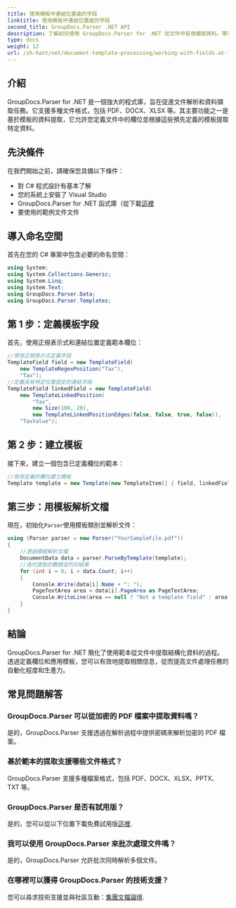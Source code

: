 ```yaml
---
title: 使用模板中連結位置處的字段
linktitle: 使用模板中連結位置處的字段
second_title: GroupDocs.Parser .NET API
description: 了解如何使用 GroupDocs.Parser for .NET 從文件中有效擷取資料。帶有程式碼範例的分步教程。
type: docs
weight: 12
url: /zh-hant/net/document-template-processing/working-with-fields-at-linked-positions-in-templates/
---
```

## 介紹
GroupDocs.Parser for .NET 是一個強大的程式庫，旨在促進文件解析和資料擷取任務。它支援多種文件格式，包括 PDF、DOCX、XLSX 等。其主要功能之一是基於模板的資料提取，它允許您定義文件中的欄位並根據這些預先定義的模板提取特定資料。
## 先決條件
在我們開始之前，請確保您具備以下條件：
- 對 C# 程式設計有基本了解
- 您的系統上安裝了 Visual Studio
-  GroupDocs.Parser for .NET 函式庫（從下載[這裡](https://releases.groupdocs.com/parser/net/）)
- 要使用的範例文件文件

## 導入命名空間
首先在您的 C# 專案中包含必要的命名空間：
```csharp
using System;
using System.Collections.Generic;
using System.Linq;
using System.Text;
using GroupDocs.Parser.Data;
using GroupDocs.Parser.Templates;
```
## 第 1 步：定義模板字段
首先，使用正規表示式和連結位置定義範本欄位：
```csharp
//使用正規表示式定義字段
TemplateField field = new TemplateField(
    new TemplateRegexPosition("Tax"),
    "Tax");
//定義具有特定位置設定的連結字段
TemplateField linkedField = new TemplateField(
    new TemplateLinkedPosition(
        "Tax",
        new Size(100, 20),
        new TemplateLinkedPositionEdges(false, false, true, false)),
    "TaxValue");
```
## 第 2 步：建立模板
接下來，建立一個包含已定義欄位的範本：
```csharp
//使用定義的欄位建立模板
Template template = new Template(new TemplateItem[] { field, linkedField });
```
## 第三步：用模板解析文檔
現在，初始化`Parser`使用模板類別並解析文件：
```csharp
using (Parser parser = new Parser("YourSampleFile.pdf"))
{
    //透過模板解析文檔
    DocumentData data = parser.ParseByTemplate(template);
    //迭代提取的數據並列印結果
    for (int i = 0; i < data.Count; i++)
    {
        Console.Write(data[i].Name + ": ");
        PageTextArea area = data[i].PageArea as PageTextArea;
        Console.WriteLine(area == null ? "Not a template field" : area.Text);
    }
}
```

## 結論
GroupDocs.Parser for .NET 簡化了使用範本從文件中提取結構化資料的過程。透過定義欄位和應用模板，您可以有效地提取相關信息，從而提高文件處理任務的自動化程度和生產力。

## 常見問題解答
### GroupDocs.Parser 可以從加密的 PDF 檔案中提取資料嗎？
是的，GroupDocs.Parser 支援透過在解析過程中提供密碼來解析加密的 PDF 檔案。
### 基於範本的提取支援哪些文件格式？
GroupDocs.Parser 支援多種檔案格式，包括 PDF、DOCX、XLSX、PPTX、TXT 等。
### GroupDocs.Parser 是否有試用版？
是的，您可以從以下位置下載免費試用版[這裡](https://releases.groupdocs.com/).
### 我可以使用 GroupDocs.Parser 來批次處理文件嗎？
是的，GroupDocs.Parser 允許批次同時解析多個文件。
### 在哪裡可以獲得 GroupDocs.Parser 的技術支援？
您可以尋求技術支援並與社區互動：[集團文檔論壇](https://forum.groupdocs.com/c/parser/17).